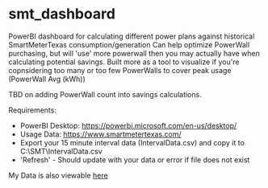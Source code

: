 # smt_dashboard
PowerBI dashboard for calculating different power plans against historical SmartMeterTexas consumption/generation
Can help optimize PowerWall purchasing, but will 'use' more powerwall then you may actually have when calculating potential savings. Built more as a tool to visualize if you're copnsidering too many or too few PowerWalls to cover peak usage (PowerWall Avg (kWh))

TBD on adding PowerWall count into savings calculations.

Requirements:
- PowerBI Desktop: https://powerbi.microsoft.com/en-us/desktop/
- Usage Data: https://www.smartmetertexas.com/
- Export your 15 minute interval data (IntervalData.csv) and copy it to C:\SMT\IntervalData.csv
- 'Refresh' - Should update with your data or error if file does not exist
  
 My Data is also viewable [here](https://app.powerbi.com/view?r=eyJrIjoiMzg0YzRlZmMtNTcwYS00ZjFhLWFjNjUtMTYzMmI3NzNhZjgyIiwidCI6ImMwOTAwM2RlLTg0YjYtNDEzZC04MDllLWJjOTNjODFmM2ZhNSJ9)
